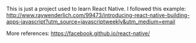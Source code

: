 This is just a project used to learn React Native.
I followed this example: 
http://www.raywenderlich.com/99473/introducing-react-native-building-apps-javascript?utm_source=javascriptweekly&utm_medium=email

More references:
https://facebook.github.io/react-native/
